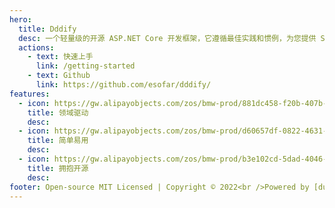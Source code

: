 ```yaml
---
hero:
  title: Dddify
  desc: 一个轻量级的开源 ASP.NET Core 开发框架，它遵循最佳实践和惯例，为您提供 SOLID 开发体验。
  actions:
    - text: 快速上手
      link: /getting-started
    - text: Github
      link: https://github.com/esofar/dddify/
features:
  - icon: https://gw.alipayobjects.com/zos/bmw-prod/881dc458-f20b-407b-947a-95104b5ec82b/k79dm8ih_w144_h144.png
    title: 领域驱动
    desc:
  - icon: https://gw.alipayobjects.com/zos/bmw-prod/d60657df-0822-4631-9d7c-e7a869c2f21c/k79dmz3q_w126_h126.png
    title: 简单易用
    desc:
  - icon: https://gw.alipayobjects.com/zos/bmw-prod/b3e102cd-5dad-4046-a02a-be33241d1cc7/kj9t8oji_w144_h144.png
    title: 拥抱开源
    desc:
footer: Open-source MIT Licensed | Copyright © 2022<br />Powered by [dumi](https://d.umijs.org)
---
```

